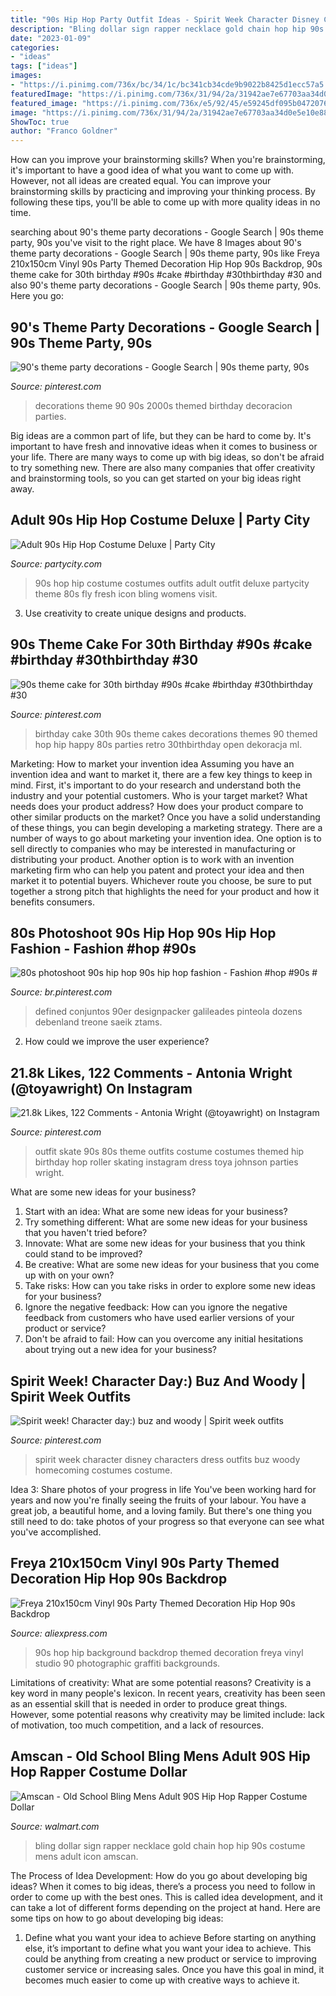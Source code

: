 ```yaml
---
title: "90s Hip Hop Party Outfit Ideas - Spirit Week Character Disney Characters Dress Outfits Buz Woody Homecoming Costumes Costume"
description: "Bling dollar sign rapper necklace gold chain hop hip 90s costume mens adult icon amscan"
date: "2023-01-09"
categories:
- "ideas"
tags: ["ideas"]
images:
- "https://i.pinimg.com/736x/bc/34/1c/bc341cb34cde9b9022b8425d1ecc57a5.jpg"
featuredImage: "https://i.pinimg.com/736x/31/94/2a/31942ae7e67703aa34d0e5e10e88216d---party-theme-s-theme-party-ideas.jpg"
featured_image: "https://i.pinimg.com/736x/e5/92/45/e59245df095b0472076fa7f3c1e26568.jpg"
image: "https://i.pinimg.com/736x/31/94/2a/31942ae7e67703aa34d0e5e10e88216d---party-theme-s-theme-party-ideas.jpg"
ShowToc: true
author: "Franco Goldner"
---
```



How can you improve your brainstorming skills?
When you're brainstorming, it's important to have a good idea of what you want to come up with. However, not all ideas are created equal. You can improve your brainstorming skills by practicing and improving your thinking process. By following these tips, you'll be able to come up with more quality ideas in no time.

	

		
searching about 90&#039;s theme party decorations - Google Search | 90s theme party, 90s you've visit to the right place. We have 8 Images about 90&#039;s theme party decorations - Google Search | 90s theme party, 90s like Freya 210x150cm Vinyl 90s Party Themed Decoration Hip Hop 90s Backdrop, 90s theme cake for 30th birthday #90s #cake #birthday #30thbirthday #30 and also 90&#039;s theme party decorations - Google Search | 90s theme party, 90s. Here you go:
		
    
## 90&#039;s Theme Party Decorations - Google Search | 90s Theme Party, 90s

<img loading=lazy src="https://i.pinimg.com/736x/31/94/2a/31942ae7e67703aa34d0e5e10e88216d---party-theme-s-theme-party-ideas.jpg" onerror="this.onerror=null;this.src='https://tse1.mm.bing.net/th?id=OIP.lMCh7-gYxgBoQ6MOETrL2AHaHb&amp;pid=15.1';" alt="90&#039;s theme party decorations - Google Search | 90s theme party, 90s">

_Source: pinterest.com_

>decorations theme 90 90s 2000s themed birthday decoracion parties. 

	

Big ideas are a common part of life, but they can be hard to come by. It's important to have fresh and innovative ideas when it comes to business or your life. There are many ways to come up with big ideas, so don't be afraid to try something new. There are also many companies that offer creativity and brainstorming tools, so you can get started on your big ideas right away.

    
## Adult 90s Hip Hop Costume Deluxe | Party City

<img loading=lazy src="https://partycity5.scene7.com/is/image/PartyCity/P732606?wid=400" onerror="this.onerror=null;this.src='https://tse2.mm.bing.net/th?id=OIP.gOGgeXdQN4n5PhOSGWySYgAAAA&amp;pid=15.1';" alt="Adult 90s Hip Hop Costume Deluxe | Party City">

_Source: partycity.com_

>90s hop hip costume costumes outfits adult outfit deluxe partycity theme 80s fly fresh icon bling womens visit. 

	

3. Use creativity to create unique designs and products.

    
## 90s Theme Cake For 30th Birthday #90s #cake #birthday #30thbirthday #30

<img loading=lazy src="https://i.pinimg.com/736x/d5/31/f1/d531f1ef48fd695442bcf77112c8465f--cake-birthday-th-birthday.jpg" onerror="this.onerror=null;this.src='https://tse1.mm.bing.net/th?id=OIP.G6P1vhXIZtoVo0W9lnWmBAHaLH&amp;pid=15.1';" alt="90s theme cake for 30th birthday #90s #cake #birthday #30thbirthday #30">

_Source: pinterest.com_

>birthday cake 30th 90s theme cakes decorations themes 90 themed hop hip happy 80s parties retro 30thbirthday open dekoracja ml. 

	

Marketing: How to market your invention idea
Assuming you have an invention idea and want to market it, there are a few key things to keep in mind. First, it's important to do your research and understand both the industry and your potential customers. Who is your target market? What needs does your product address? How does your product compare to other similar products on the market? Once you have a solid understanding of these things, you can begin developing a marketing strategy.
There are a number of ways to go about marketing your invention idea. One option is to sell directly to companies who may be interested in manufacturing or distributing your product. Another option is to work with an invention marketing firm who can help you patent and protect your idea and then market it to potential buyers. Whichever route you choose, be sure to put together a strong pitch that highlights the need for your product and how it benefits consumers.

    
## 80s Photoshoot 90s Hip Hop 90s Hip Hop Fashion - Fashion #hop #90s #

<img loading=lazy src="https://i.pinimg.com/736x/bc/34/1c/bc341cb34cde9b9022b8425d1ecc57a5.jpg" onerror="this.onerror=null;this.src='https://tse2.mm.bing.net/th?id=OIP.B0c-S9zb3c8V3-YlOUfCewHaLH&amp;pid=15.1';" alt="80s photoshoot 90s hip hop 90s hip hop fashion - Fashion #hop #90s #">

_Source: br.pinterest.com_

>defined conjuntos 90er designpacker galileades pinteola dozens debenland treone saeik ztams. 

	

2. How could we improve the user experience?

    
## 21.8k Likes, 122 Comments - Antonia Wright (@toyawright) On Instagram

<img loading=lazy src="https://i.pinimg.com/736x/e5/92/45/e59245df095b0472076fa7f3c1e26568.jpg" onerror="this.onerror=null;this.src='https://tse1.mm.bing.net/th?id=OIP.mCcuIoibbfGPW4jyqkbroAHaHa&amp;pid=15.1';" alt="21.8k Likes, 122 Comments - Antonia Wright (@toyawright) on Instagram">

_Source: pinterest.com_

>outfit skate 90s 80s theme outfits costume costumes themed hip birthday hop roller skating instagram dress toya johnson parties wright. 

	

What are some new ideas for your business?
1. Start with an idea: What are some new ideas for your business? 
2. Try something different: What are some new ideas for your business that you haven't tried before? 
3. Innovate: What are some new ideas for your business that you think could stand to be improved? 
4. Be creative: What are some new ideas for your business that you come up with on your own? 
5. Take risks: How can you take risks in order to explore some new ideas for your business? 
6. Ignore the negative feedback: How can you ignore the negative feedback from customers who have used earlier versions of your product or service? 
7. Don't be afraid to fail: How can you overcome any initial hesitations about trying out a new idea for your business?

    
## Spirit Week! Character Day:) Buz And Woody | Spirit Week Outfits

<img loading=lazy src="https://i.pinimg.com/736x/87/8f/96/878f96670067f556284a1633a8ab7231.jpg" onerror="this.onerror=null;this.src='https://tse1.mm.bing.net/th?id=OIP.M6MygGUkkJMfbWrc5OaKdAHaNL&amp;pid=15.1';" alt="Spirit week! Character day:) buz and woody | Spirit week outfits">

_Source: pinterest.com_

>spirit week character disney characters dress outfits buz woody homecoming costumes costume. 

	

Idea 3: Share photos of your progress in life
You've been working hard for years and now you're finally seeing the fruits of your labour. You have a great job, a beautiful home, and a loving family. But there's one thing you still need to do: take photos of your progress so that everyone can see what you've accomplished.

    
## Freya 210x150cm Vinyl 90s Party Themed Decoration Hip Hop 90s Backdrop

<img loading=lazy src="https://ae01.alicdn.com/kf/HTB1cKeXmyMnBKNjSZFzq6A_qVXau/Freya-210x150cm-Vinyl-90s-Party-Themed-Decoration-Hip-Hop-90s-Backdrop-Photographic-Background-for-Photography-Studio.jpg" onerror="this.onerror=null;this.src='https://tse4.mm.bing.net/th?id=OIP.Sl_N6GXG0Kw7-4fKDgDZXQHaHa&amp;pid=15.1';" alt="Freya 210x150cm Vinyl 90s Party Themed Decoration Hip Hop 90s Backdrop">

_Source: aliexpress.com_

>90s hop hip background backdrop themed decoration freya vinyl studio 90 photographic graffiti backgrounds. 

	

Limitations of creativity: What are some potential reasons?
Creativity is a key word in many people's lexicon. In recent years, creativity has been seen as an essential skill that is needed in order to produce great things. However, some potential reasons why creativity may be limited include: lack of motivation, too much competition, and a lack of resources.

    
## Amscan - Old School Bling Mens Adult 90S Hip Hop Rapper Costume Dollar

<img loading=lazy src="https://i5.walmartimages.com/asr/f2d93b25-f272-4db0-a137-510e0d37592a_1.2f049b05bbb5111471d2a8325c11ec43.jpeg" onerror="this.onerror=null;this.src='https://tse4.mm.bing.net/th?id=OIP.HCRhHrZUYLEv1824-X5oawHaHa&amp;pid=15.1';" alt="Amscan - Old School Bling Mens Adult 90S Hip Hop Rapper Costume Dollar">

_Source: walmart.com_

>bling dollar sign rapper necklace gold chain hop hip 90s costume mens adult icon amscan. 

	

The Process of Idea Development: How do you go about developing big ideas?
When it comes to big ideas, there’s a process you need to follow in order to come up with the best ones. This is called idea development, and it can take a lot of different forms depending on the project at hand. Here are some tips on how to go about developing big ideas:
1. Define what you want your idea to achieve 
Before starting on anything else, it’s important to define what you want your idea to achieve. This could be anything from creating a new product or service to improving customer service or increasing sales. Once you have this goal in mind, it becomes much easier to come up with creative ways to achieve it.

